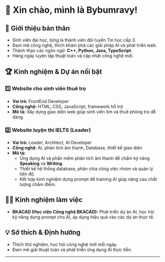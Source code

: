 # 👋 Xin chào, mình là Bybumravy!

## 🚀 Giới thiệu bản thân
- Sinh viên đại học, từng là thành viên đội tuyển Tin học cấp 3.
- Đam mê công nghệ, thích khám phá các giải pháp AI và phát triển web.
- Thành thạo các ngôn ngữ: **C++, Python, Java, TypeScript**.
- Hàng ngày luyện tập thuật toán và cập nhật công nghệ mới.

## 🏆 Kinh nghiệm & Dự án nổi bật

### 1️⃣ Website cho sinh viên thuê trọ
- **Vai trò:** FrontEnd Developer
- **Công nghệ:** HTML, CSS, JavaScript, framework hỗ trợ
- **Mô tả:** Xây dựng giao diện web giúp sinh viên tìm và thuê phòng trọ dễ dàng.

### 2️⃣ Website luyện thi IELTS (Leader)
- **Vai trò:** Leader, Architect, AI Developer
- **Công nghệ:** AI, phân tích âm thanh, Database, thiết kế giao diện
- **Mô tả:**  
  - Ứng dụng AI và phần mềm phân tích âm thanh để chấm kỹ năng **Speaking** và **Writing**.
  - Thiết kế hệ thống database, phân chia công việc nhóm và quản lý tiến độ.
  - Kết hợp kinh nghiệm dựng prompt để training AI giúp nâng cao chất lượng chấm điểm.

## 👨‍💻 Kinh nghiệm làm việc
- **BKACAD (Học viện Công nghệ BKACAD):** Phát triển dự án AI, học hỏi kỹ năng dựng prompt cho AI, áp dụng hiệu quả vào các dự án thực tế.

## 💡 Sở thích & Định hướng
- Thích thử nghiệm, học hỏi công nghệ mới mỗi ngày.
- Đam mê giải thuật toán và phát triển ứng dụng AI thực tiễn.

---

<!-- Social Links: Cập nhật nếu bạn cung cấp -->
<!-- ![Your Banner Image](link_to_banner) -->

<!--
**bybumravy/bybumravy** is a ✨ special ✨ repository because its `README.md` appears on your GitHub profile.
-->
